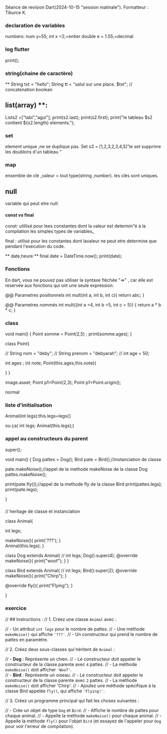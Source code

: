 Séance de revision Dart(2024-10-15 "session matinale").
Formatteur : Tiburce K.

### declaration de variables
numbers:
num y=55;
int x =2;=entier
double e = 1.55;=decimal

### log flutter
print();

### string(chaine de caractère)
** String txt = "hello";
  String tt = "salut sur une place. $txt"; // concatenation
boolean

##  list(array) **:
List<String>s2 =["tabi","agui"];
    print(s2.last);
    print(s2.first);
      print("le tableau $s2 contient  ${s2.length} elements.");

### set
element unique ,ne se duplique pas.
Set<int> s3 = [1,2,3,2,3,4,5]"le set supprime les doublons d'un tableau "

### map
ensemble de clé _valeur = tout type(string ,number).
les clés sont uniques.
## null
variable qui peut etre null:


#### const vs final
const: utillisé pour lees constantes dont la valeur est determin"é à la compilation
les simples types de variables_

final : utilisé pour les constantes dont lavaleur ne peut etre determine que pendant l'execution du code.

** date,heure **
            final date = DateTime.now();
  print(date);

###  Fonctions
En dart, vous ne pouvez pas utiliser la syntaxe flèchée "=>" , car elle est reservée aux fonctions qui ont une seule expression.

@@ Parametres positionnels
int mult(int a, int b, int c){
    return a*b*c;
}

@@ Parametres nommés
int mult({int a =4, int b =5, int c = 5}) {
  return a * b * c;
}

### class
void main() {
Point  somme = Point(2,5) ;
  print(somme.ages);
}

class Point{
  
//   String nom = "deby";
//   String prenom = "debyarah";
//   int  age = 50;
 
  int  ages ;
  int  note;
 Point(this.ages,this.note){
    
  }
}
<!-- constructeur par defaut -->


<!-- constructeur nommé -->
image.asset;
Point p1=Point(2,3);
Point p1=Point.origin();

<!-- constructeur standard -->
normal

### liste d'initialisation
Animal(int legs):this.legs=legs{}

ou ça( int legs;
  Animal(this.legs);)
### appel au constructeurs du parent
super();

void main() {
  Dog pattes = Dog();
  Bird pate = Bird();//instanciation de classe
  
  
  pate.makeNoise();//appel de la methode makeNoise de la classe Dog
  pattes.makeNoise();
  
  print(pate.fly());//appel de la methode fly de la classe Bird
  print(pattes.legs);
  print(pate.legs);
  
  
}

### 
// heritage de classe et instanciation

class Animal{
  
  int legs;
  
  makeNoise(){
    print('???');
  }  
  Animal(this.legs);
}

  class Dog extends Animal{
//   int legs;
        Dog():super(4);
    @override
    makeNoise(){
      print("woof");
    }
  }
  
 class Bird extends Animal{
//   int legs;
       Bird():super(2);
   @override
   makeNoise(){
     print("Chirp");
   }

   @override
   fly(){
     print("Flying");
   }
     
  }


### exercice
// ## Instructions :
// 1. Créez une classe `Animal` avec :

// - Un attribut `int legs` pour le nombre de pattes.
// - Une méthode `makeNoise()` qui affiche `'???'`.
// - Un constructeur qui prend le nombre de pattes en paramètre.

// 2. Créez deux sous-classes qui héritent de `Animal` :

// - **Dog** : Représente un chien.
//     - Le constructeur doit appeler le constructeur de la classe parente avec `4` pattes.
//     - La méthode `makeNoise()` doit afficher `'Woof'`.  
// - **Bird** : Représente un oiseau.
//     - Le constructeur doit appeler le constructeur de la classe parente avec `2` pattes.
//     - La méthode `makeNoise()` doit afficher 'Chirp'.
//     - Ajoutez une méthode spécifique à la classe Bird appelée `fly()`, qui affiche `'Flying!'`.

// 3. Créez un programme principal qui fait les choses suivantes :

//     - Crée un objet de type `Dog` et `Bird`.
//     - Affiche le nombre de pattes pour chaque animal.
// - Appelle la méthode `makeNoise()` pour chaque animal.
// - Appelle la méthode `fly()` pour l'objet `Bird` (et essayez de l'appeler pour `Dog` pour voir l'erreur de compilation).